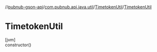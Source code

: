 //[pubnub-gson-api](../../../index.md)/[com.pubnub.api.java.util](../index.md)/[TimetokenUtil](index.md)/[TimetokenUtil](-timetoken-util.md)

# TimetokenUtil

[jvm]\
constructor()
